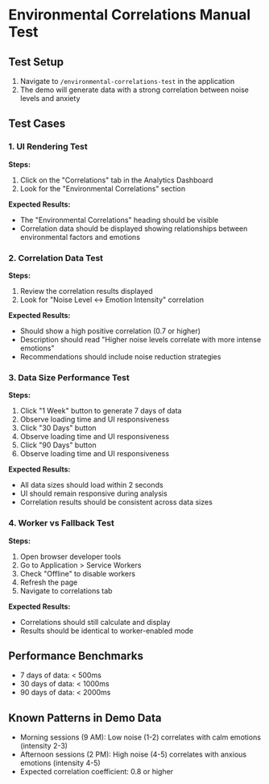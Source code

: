 # Environmental Correlations Manual Test

## Test Setup

1. Navigate to `/environmental-correlations-test` in the application
2. The demo will generate data with a strong correlation between noise levels and anxiety

## Test Cases

### 1. UI Rendering Test

**Steps:**

1. Click on the "Correlations" tab in the Analytics Dashboard
2. Look for the "Environmental Correlations" section

**Expected Results:**

- The "Environmental Correlations" heading should be visible
- Correlation data should be displayed showing relationships between environmental factors and
  emotions

### 2. Correlation Data Test

**Steps:**

1. Review the correlation results displayed
2. Look for "Noise Level ↔ Emotion Intensity" correlation

**Expected Results:**

- Should show a high positive correlation (0.7 or higher)
- Description should read "Higher noise levels correlate with more intense emotions"
- Recommendations should include noise reduction strategies

### 3. Data Size Performance Test

**Steps:**

1. Click "1 Week" button to generate 7 days of data
2. Observe loading time and UI responsiveness
3. Click "30 Days" button
4. Observe loading time and UI responsiveness
5. Click "90 Days" button
6. Observe loading time and UI responsiveness

**Expected Results:**

- All data sizes should load within 2 seconds
- UI should remain responsive during analysis
- Correlation results should be consistent across data sizes

### 4. Worker vs Fallback Test

**Steps:**

1. Open browser developer tools
2. Go to Application > Service Workers
3. Check "Offline" to disable workers
4. Refresh the page
5. Navigate to correlations tab

**Expected Results:**

- Correlations should still calculate and display
- Results should be identical to worker-enabled mode

## Performance Benchmarks

- 7 days of data: < 500ms
- 30 days of data: < 1000ms
- 90 days of data: < 2000ms

## Known Patterns in Demo Data

- Morning sessions (9 AM): Low noise (1-2) correlates with calm emotions (intensity 2-3)
- Afternoon sessions (2 PM): High noise (4-5) correlates with anxious emotions (intensity 4-5)
- Expected correlation coefficient: 0.8 or higher
